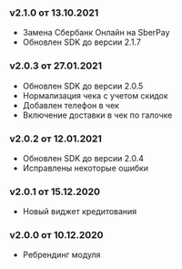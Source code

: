 ### v2.1.0 от 13.10.2021
* Замена Сбербанк Онлайн на SberPay
* Обновлен SDK до версии 2.1.7

### v2.0.3 от 27.01.2021
* Обновлен SDK до версии 2.0.5
* Нормализация чека с учетом скидок
* Добавлен телефон в чек
* Включение доставки в чек по галочке

### v2.0.2 от 12.01.2021
* Обновлен SDK до версии 2.0.4
* Исправлены некоторые ошибки

### v2.0.1 от 15.12.2020
* Новый виджет кредитования

### v2.0.0 от 10.12.2020
* Ребрендинг модуля
